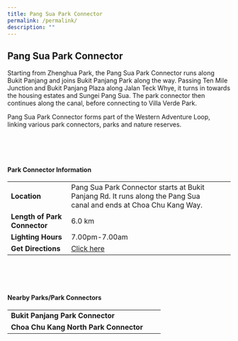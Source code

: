 ```yaml
---
title: Pang Sua Park Connector
permalink: /permalink/
description: ""
---
```

## Pang Sua Park Connector

Starting from Zhenghua Park, the Pang Sua Park Connector runs along Bukit Panjang and joins Bukit Panjang Park along the way. Passing Ten Mile Junction and Bukit Panjang Plaza along Jalan Teck Whye, it turns in towards the housing estates and Sungei Pang Sua. The park connector then continues along the canal, before connecting to Villa Verde Park.

Pang Sua Park Connector forms part of the Western Adventure Loop, linking various park connectors, parks and nature reserves.

<br>
<br>
<br>

#### Park Connector Information
|  |  |  |
| -------- | -------- | -------- |
| **Location** | Pang Sua Park Connector starts at&nbsp;Bukit Panjang Rd. It runs along the&nbsp;Pang Sua canal&nbsp;and ends at&nbsp;Choa Chu Kang Way. |  |
| **Length of Park Connector** | 6.0 km |  |
| **Lighting Hours** | 7.00pm-7.00am | |
| **Get Directions** | [Click here](http://www.onemap.gov.sg/main/v2/?lat=1.3807087641201425&amp;lng=103.76683393423086)| |

<br>
<br>
<br>	

#### Nearby Parks/Park Connectors
|   |  |  |
| -------- | -------- | -------- |
| **Bukit Panjang Park Connector** | | |
| **Choa Chu Kang North Park Connector** | | |


